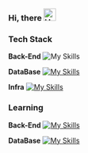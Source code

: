 ### Hi, there <img src="https://raw.githubusercontent.com/Tarikul-Islam-Anik/Animated-Fluent-Emojis/master/Emojis/Hand%20gestures/Hand%20with%20Fingers%20Splayed%20Light%20Skin%20Tone.png" alt="Hand with Fingers Splayed Light Skin Tone" width="25" height="25" />




### Tech Stack
**Back-End**
![My Skills](https://skillicons.dev/icons?i=java,js,spring)

**DataBase**
[![My Skills](https://skillicons.dev/icons?i=mysql,redis)](https://skillicons.dev)

**Infra**
[![My Skills](https://skillicons.dev/icons?i=aws,docker)](https://skillicons.dev)


### Learning

**Back-End**
[![My Skills](https://skillicons.dev/icons?i=kotlin,ts,nest)](https://skillicons.dev)

**DataBase**
[![My Skills](https://skillicons.dev/icons?i=mongo)](https://skillicons.dev)
